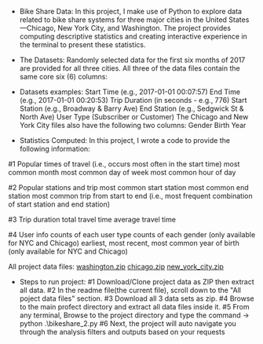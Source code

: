 - Bike Share Data:
In this project, I make use of Python to explore data related to bike share systems for three major cities in the United States—Chicago, New York City, and Washington. 
The project provides computing descriptive statistics and creating interactive experience in the terminal to present these statistics.

- The Datasets:
Randomly selected data for the first six months of 2017 are provided for all three cities. All three of the data files contain the same core six (6) columns:

- Datasets examples:
Start Time (e.g., 2017-01-01 00:07:57)
End Time (e.g., 2017-01-01 00:20:53)
Trip Duration (in seconds - e.g., 776)
Start Station (e.g., Broadway & Barry Ave)
End Station (e.g., Sedgwick St & North Ave)
User Type (Subscriber or Customer)
The Chicago and New York City files also have the following two columns:
Gender
Birth Year

- Statistics Computed:
In this project, I wrote a code to provide the following information:

#1 Popular times of travel (i.e., occurs most often in the start time)
most common month
most common day of week
most common hour of day

#2 Popular stations and trip
most common start station
most common end station
most common trip from start to end (i.e., most frequent combination of start station and end station)

#3 Trip duration
total travel time
average travel time

#4 User info
counts of each user type
counts of each gender (only available for NYC and Chicago)
earliest, most recent, most common year of birth (only available for NYC and Chicago)

All project data files:
[washington.zip](https://github.com/ManuelHany/BikeShare_Analysis/files/8839703/washington.zip)
[chicago.zip](https://github.com/ManuelHany/BikeShare_Analysis/files/8839704/chicago.zip)
[new_york_city.zip](https://github.com/ManuelHany/BikeShare_Analysis/files/8839705/new_york_city.zip)



- Steps to run project:
#1 Download/Clone project data as ZIP then extract all data.
#2 In the readme file(the current file), scroll down to the "All poject data files" section.
#3 Download all 3 data sets as zip. 
#4 Browse to the main profect directory and extract all data files inside it. 
#5 From any terminal, Browse to the project directory and type the command -> python .\bikeshare_2.py
#6 Next, the project will auto navigate you through the analysis filters and outputs based on your requests
